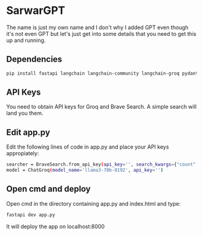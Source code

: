 # SarwarGPT
The name is just my own name and I don't why I added GPT even though it's not even GPT but let's just get into some details that you need to get this up and running.

## Dependencies
```bash
pip install fastapi langchain langchain-community langchain-groq pydantic
```
## API Keys
You need to obtain API keys for Groq and Brave Search. A simple search will land you them.

## Edit app.py
Edit the following lines of code in app.py and place your API keys appropiately:

```bash
searcher = BraveSearch.from_api_key(api_key='', search_kwargs={"count": 3})
model = ChatGroq(model_name='llama3-70b-8192', api_key='')
```

## Open cmd and deploy
Open cmd in the directory containing app.py and index.html and type:

```bash
fastapi dev app.py
```

It will deploy the app on localhost:8000



